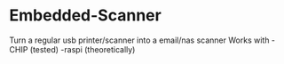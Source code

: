 # Embedded-Scanner
Turn a regular usb printer/scanner into a email/nas scanner
Works with
-CHIP (tested)
-raspi (theoretically)
